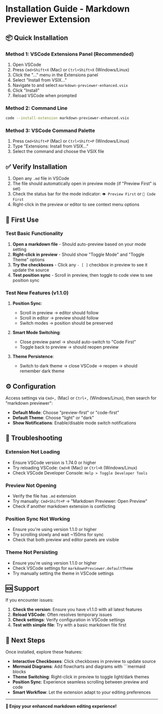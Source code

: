 # Installation Guide - Markdown Previewer Extension

## 📦 Quick Installation

### Method 1: VSCode Extensions Panel (Recommended)
1. Open VSCode
2. Press `Cmd+Shift+X` (Mac) or `Ctrl+Shift+X` (Windows/Linux)
3. Click the "..." menu in the Extensions panel
4. Select "Install from VSIX..."
5. Navigate to and select `markdown-previewer-enhanced.vsix`
6. Click "Install"
7. Reload VSCode when prompted

### Method 2: Command Line
```bash
code --install-extension markdown-previewer-enhanced.vsix
```

### Method 3: VSCode Command Palette
1. Press `Cmd+Shift+P` (Mac) or `Ctrl+Shift+P` (Windows/Linux)
2. Type "Extensions: Install from VSIX..."
3. Select the command and choose the VSIX file

## ✅ Verify Installation

1. Open any `.md` file in VSCode
2. The file should automatically open in preview mode (if "Preview First" is set)
3. Check the status bar for the mode indicator: `👁️ Preview First` or `📝 Code First`
4. Right-click in the preview or editor to see context menu options

## 🎯 First Use

### Test Basic Functionality
1. **Open a markdown file** - Should auto-preview based on your mode setting
2. **Right-click in preview** - Should show "Toggle Mode" and "Toggle Theme" options
3. **Try the checkboxes** - Click any `- [ ]` checkbox in preview to see it update the source
4. **Test position sync** - Scroll in preview, then toggle to code view to see position sync

### Test New Features (v1.1.0)
1. **Position Sync**: 
   - Scroll in preview → editor should follow
   - Scroll in editor → preview should follow
   - Switch modes → position should be preserved

2. **Smart Mode Switching**:
   - Close preview panel → should auto-switch to "Code First"
   - Toggle back to preview → should reopen preview

3. **Theme Persistence**:
   - Switch to dark theme → close VSCode → reopen → should remember dark theme

## ⚙️ Configuration

Access settings via `Cmd+,` (Mac) or `Ctrl+,` (Windows/Linux), then search for "markdown previewer":

- **Default Mode**: Choose "preview-first" or "code-first"
- **Default Theme**: Choose "light" or "dark"  
- **Show Notifications**: Enable/disable mode switch notifications

## 🔧 Troubleshooting

### Extension Not Loading
- Ensure VSCode version is 1.74.0 or higher
- Try reloading VSCode: `Cmd+R` (Mac) or `Ctrl+R` (Windows/Linux)
- Check VSCode Developer Console: `Help > Toggle Developer Tools`

### Preview Not Opening
- Verify the file has `.md` extension
- Try manually: `Cmd+Shift+P` → "Markdown Previewer: Open Preview"
- Check if another markdown extension is conflicting

### Position Sync Not Working
- Ensure you're using version 1.1.0 or higher
- Try scrolling slowly and wait ~150ms for sync
- Check that both preview and editor panels are visible

### Theme Not Persisting
- Ensure you're using version 1.1.0 or higher
- Check VSCode settings for `markdownPreviewer.defaultTheme`
- Try manually setting the theme in VSCode settings

## 🆘 Support

If you encounter issues:

1. **Check the version**: Ensure you have v1.1.0 with all latest features
2. **Reload VSCode**: Often resolves temporary issues
3. **Check settings**: Verify configuration in VSCode settings
4. **Test with simple file**: Try with a basic markdown file first

## 🚀 Next Steps

Once installed, explore these features:

- **Interactive Checkboxes**: Click checkboxes in preview to update source
- **Mermaid Diagrams**: Add flowcharts and diagrams with ```mermaid blocks
- **Theme Switching**: Right-click in preview to toggle light/dark themes
- **Position Sync**: Experience seamless scrolling between preview and code
- **Smart Workflow**: Let the extension adapt to your editing preferences

---

**🎉 Enjoy your enhanced markdown editing experience!**